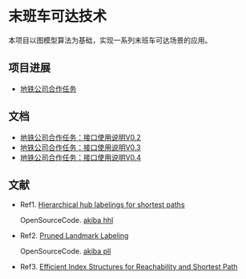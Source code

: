 末班车可达技术
====

本项目以图模型算法为基础，实现一系列末班车可达场景的应用。

项目进展
-------
- [地铁公司合作任务](https://github.com/bjjtwxxzx/lastTrain/projects/1)

文档
-------
- [地铁公司合作任务：接口使用说明V0.2](https://github.com/bjjtwxxzx/lastTrain/wiki/%E6%8E%A5%E5%8F%A3%E4%BD%BF%E7%94%A8%E8%AF%B4%E6%98%8E20180424_V0.2)
- [地铁公司合作任务：接口使用说明V0.3](https://github.com/bjjtwxxzx/lastTrain/wiki/%E6%8E%A5%E5%8F%A3%E4%BD%BF%E7%94%A8%E8%AF%B4%E6%98%8E20180522_V0.3)
- [地铁公司合作任务：接口使用说明V0.4](https://github.com/bjjtwxxzx/lastTrain/wiki/%E6%8E%A5%E5%8F%A3%E4%BD%BF%E7%94%A8%E8%AF%B4%E6%98%8E20180723_V0.4)

文献
-------

- Ref1. [Hierarchical hub labelings for shortest paths](http://i11www.iti.kit.edu/extra/publications/adgw-hhlsp-12.pdf) 

  OpenSourceCode. [akiba hhl](https://github.com/savrus/hl)

- Ref2. [Pruned Landmark Labeling](https://arxiv.org/pdf/1304.4661.pdf) 

  OpenSourceCode. [akiba pll](https://github.com/iwiwi/pruned-landmark-labeling)

- Ref3. [Efficient Index Structures for Reachability and Shortest Path](https://repository.ntu.edu.sg/bitstream/10356/68898/1/Sibo_WANG_thesis_final.pdf)
